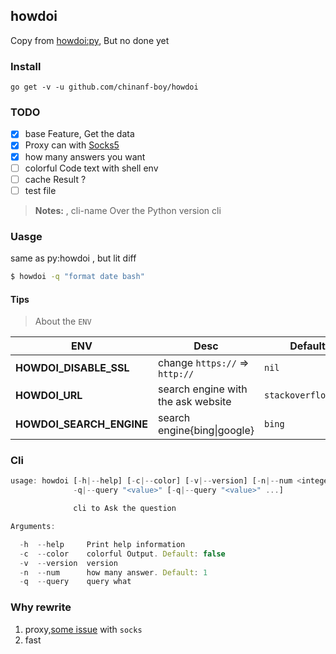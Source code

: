 ## howdoi

Copy from [howdoi:py](https://github.com/gleitz/howdoi), But no done yet

### Install

```
go get -v -u github.com/chinanf-boy/howdoi
```

### TODO

- [x] base Feature, Get the data
- [x] Proxy can with [Socks5](./howdoi/client.go)
- [x] how many answers you want
- [ ] colorful Code text with shell env
- [ ] cache Result ?
- [ ] test file

> **Notes:** , cli-name Over the Python version cli

### Uasge

same as py:howdoi , but lit diff

``` bash
$ howdoi -q "format date bash"
```

#### Tips

> About the `ENV`

ENV | Desc | Default
---------|----------|---------
| **HOWDOI_DISABLE_SSL** | change `https://` => `http://` | `nil`
| **HOWDOI_URL** | search engine with the ask website  | `stackoverflow.com`
| **HOWDOI_SEARCH_ENGINE** | search engine{bing\|google} | `bing`

### Cli

``` js
usage: howdoi [-h|--help] [-c|--color] [-v|--version] [-n|--num <integer>]
              -q|--query "<value>" [-q|--query "<value>" ...]

              cli to Ask the question

Arguments:

  -h  --help     Print help information
  -c  --color    colorful Output. Default: false
  -v  --version  version
  -n  --num      how many answer. Default: 1
  -q  --query    query what
```

### Why rewrite

1. proxy,[some issue](https://github.com/chinanf-boy/howdoi/issues/1) with `socks`
2. fast


